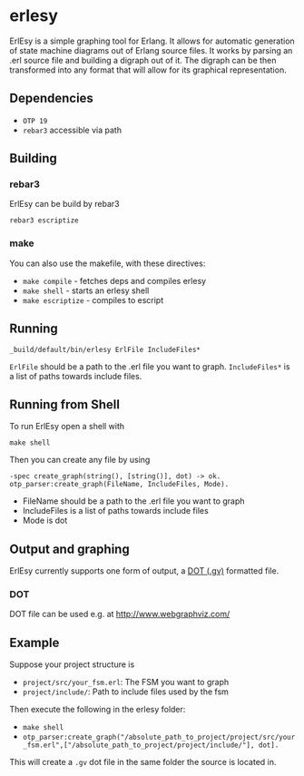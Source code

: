 # erlesy

ErlEsy is a simple graphing tool for Erlang. It allows for automatic generation of state machine diagrams out of Erlang source files. It works by parsing an .erl source file and building a digraph out of it. The digraph can be then transformed into any format that will allow for its graphical representation.

## Dependencies

* `OTP 19`
* `rebar3` accessible via path

## Building


### rebar3

ErlEsy can be build by rebar3

    rebar3 escriptize

### make

You can also use the makefile, with these directives:

- `make compile` - fetches deps and compiles erlesy
- `make shell` - starts an erlesy shell
- `make escriptize` - compiles to escript

## Running

    _build/default/bin/erlesy ErlFile IncludeFiles*

`ErlFile` should be a path to the .erl file you want to graph.
`IncludeFiles*` is a list of paths towards include files.

## Running from Shell

To run ErlEsy open a shell with

`make shell`

Then you can create any file by using

    -spec create_graph(string(), [string()], dot) -> ok.
    otp_parser:create_graph(FileName, IncludeFiles, Mode).

* FileName should be a path to the .erl file you want to graph
* IncludeFiles is a list of paths towards include files
* Mode is dot

## Output and graphing

ErlEsy currently supports one form of output, a [DOT (.gv)](https://en.wikipedia.org/wiki/DOT_(graph_description_language)) formatted file.

### DOT

DOT file can be used e.g. at http://www.webgraphviz.com/

## Example

Suppose your project structure is

* `project/src/your_fsm.erl`: The FSM you want to graph
* `project/include/`: Path to include files used by the fsm

Then execute the following in the erlesy folder:

* `make shell`
* `otp_parser:create_graph("/absolute_path_to_project/project/src/your_fsm.erl",["/absolute_path_to_project/project/include/"], dot].`

This will create a `.gv` dot file in the same folder the source is located in.

